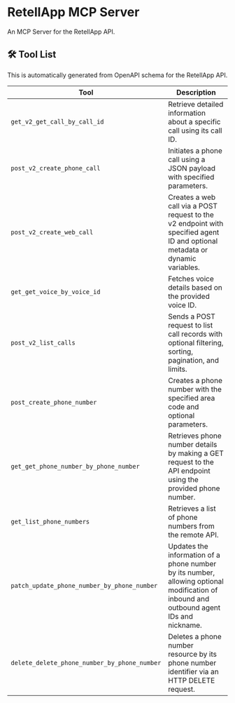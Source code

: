 # RetellApp MCP Server

An MCP Server for the RetellApp API.

## 🛠️ Tool List

This is automatically generated from OpenAPI schema for the RetellApp API.


| Tool | Description |
|------|-------------|
| `get_v2_get_call_by_call_id` | Retrieve detailed information about a specific call using its call ID. |
| `post_v2_create_phone_call` | Initiates a phone call using a JSON payload with specified parameters. |
| `post_v2_create_web_call` | Creates a web call via a POST request to the v2 endpoint with specified agent ID and optional metadata or dynamic variables. |
| `get_get_voice_by_voice_id` | Fetches voice details based on the provided voice ID. |
| `post_v2_list_calls` | Sends a POST request to list call records with optional filtering, sorting, pagination, and limits. |
| `post_create_phone_number` | Creates a phone number with the specified area code and optional parameters. |
| `get_get_phone_number_by_phone_number` | Retrieves phone number details by making a GET request to the API endpoint using the provided phone number. |
| `get_list_phone_numbers` | Retrieves a list of phone numbers from the remote API. |
| `patch_update_phone_number_by_phone_number` | Updates the information of a phone number by its number, allowing optional modification of inbound and outbound agent IDs and nickname. |
| `delete_delete_phone_number_by_phone_number` | Deletes a phone number resource by its phone number identifier via an HTTP DELETE request. |
